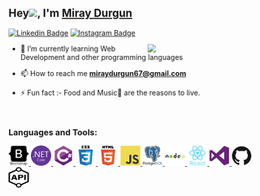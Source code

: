 ## Hey<img src="https://media.giphy.com/media/hvRJCLFzcasrR4ia7z/giphy.gif" width="25px"></a>, I'm [Miray Durgun](https://linkedin.com/in/miraaydurgun)

[![Linkedin Badge](https://img.shields.io/badge/-miraydurgun-0e76a8?style=flat-square&logo=Linkedin&logoColor=white)](https://linkedin.com/in/miraydurgun)
[![Instagram Badge](https://img.shields.io/badge/-miraaydurgun-e4405f?style=flat-square&logo=Instagram&logoColor=white)](https://instagram.com/miraaydurgun/)

<img align='right' src="https://media.giphy.com/media/ieyl9zmCjO4b4t6qoY/giphy.gif" width="230">

- 🌱 I’m currently learning Web Development and other programming languages

- 📫 How to reach me **miraydurgun67@gmail.com**

- ⚡ Fun fact :- Food and Music🎵 are the reasons to live.
<br>
<h3 align="left">Languages and Tools:</h3>
<p align="left"> 
  <a href="https://getbootstrap.com" target="_blank" rel="noreferrer"><img src="https://raw.githubusercontent.com/devicons/devicon/master/icons/bootstrap/bootstrap-plain-wordmark.svg" alt="bootstrap" width="40" height="40" /> </a>   
<a href="https://dotnet.microsoft.com/en-us/" target="_blank" rel="noreferrer"> <img src="https://github.com/devicons/devicon/blob/master/icons/dotnetcore/dotnetcore-original.svg" alt="dotnet" width="40" height="40"/> </a>   
  <a href="https://www.w3schools.com/cpp/" target="_blank" rel="noreferrer"><img src="https://raw.githubusercontent.com/devicons/devicon/master/icons/csharp/csharp-original.svg" alt="csharp" width="40" height="40" /> </a>   
  <a href="https://www.w3schools.com/css/" target="_blank" rel="noreferrer"> <img src="https://raw.githubusercontent.com/devicons/devicon/master/icons/css3/css3-original-wordmark.svg" alt="css3"
      width="40" height="40" /> </a>   
  <a href="https://www.w3.org/html/" target="_blank" rel="noreferrer"><img src="https://raw.githubusercontent.com/devicons/devicon/master/icons/html5/html5-original-wordmark.svg" alt="html5" width="40" height="40" /> </a>   
  <a href="https://developer.mozilla.org/en-US/docs/Web/JavaScript" target="_blank"
    rel="noreferrer"> <img src="https://raw.githubusercontent.com/devicons/devicon/master/icons/javascript/javascript-original.svg" alt="javascript" width="40" height="40" /> </a>  
  <a href="https://www.postgresql.org" target="_blank" rel="noreferrer"> <img src="https://raw.githubusercontent.com/devicons/devicon/master/icons/postgresql/postgresql-original-wordmark.svg" alt="postgresql" width="40" height="40"/> </a> 
      <a href="https://nodejs.org" target="_blank" rel="noreferrer"> <img src="https://raw.githubusercontent.com/devicons/devicon/master/icons/nodejs/nodejs-original-wordmark.svg" alt="nodejs" width="40" height="40" /> </a> 
      <a href="https://reactjs.org/" target="_blank" rel="noreferrer"> <img src="https://raw.githubusercontent.com/devicons/devicon/master/icons/react/react-original-wordmark.svg" alt="react" width="40" height="40" /> </a> 
      <a href="https://visualstudio.microsoft.com/tr/vs/" target="_blank" rel="noreferrer"> <img src="https://github.com/devicons/devicon/blob/master/icons/visualstudio/visualstudio-plain.svg" alt="vs" width="40" height="40"/> </a> 
      <a href="https://visualstudio.microsoft.com/tr/vs/" target="_blank" rel="noreferrer"> <img src="https://github.com/devicons/devicon/blob/master/icons/github/github-original.svg" alt="vs" width="40" height="40"/> </a> 
        <a href="https://api.microsoft.com/tr/vs/" target="_blank" rel="noreferrer"> <img src="https://github.com/devicons/devicon/blob/master/icons/api/api-original.svg" alt="vs" width="40" height="40"/> </a> 




